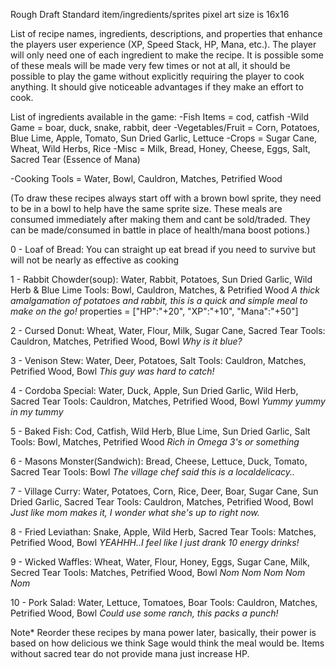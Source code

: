 Rough Draft
Standard item/ingredients/sprites pixel art size is 16x16 

List of recipe names, ingredients, descriptions, and properties that enhance the players user experience (XP, Speed Stack, HP, Mana, etc.). The player will only need one of each ingredient to make the recipe. It is possible some of these meals will be made very few times or not at all, it should be possible to play the game without explicitly requiring the player to cook anything. It should give noticeable advantages if they make an effort to cook.

List of ingredients available in the game:
-Fish Items = cod, catfish
-Wild Game = boar, duck, snake, rabbit, deer
-Vegetables/Fruit = Corn, Potatoes, Blue Lime, Apple, Tomato, Sun Dried Garlic, Lettuce
-Crops = Sugar Cane, Wheat, Wild Herbs, Rice
-Misc = Milk, Bread, Honey, Cheese, Eggs, Salt, Sacred Tear (Essence of Mana)

-Cooking Tools = Water, Bowl, Cauldron, Matches, Petrified Wood

(To draw these recipes always start off with a brown bowl sprite, they need to be in a bowl to help have the same sprite size. These meals are consumed immediately after making them and cant be sold/traded. They can be made/consumed in battle in place of health/mana boost potions.)

 
0 - Loaf of Bread: You can straight up eat bread if you need to survive but will not be nearly as effective as cooking


1 - Rabbit Chowder(soup): Water, Rabbit, Potatoes, Sun Dried Garlic, Wild Herb & Blue Lime
Tools: Bowl, Cauldron, Matches, & Petrified Wood
*A thick amalgamation of potatoes and rabbit, this is a quick and simple meal to make on the go!*
properties = ["HP":"+20", "XP":"+10", "Mana":"+50"]

2 - Cursed Donut: Wheat, Water, Flour, Milk, Sugar Cane, Sacred Tear
Tools: Cauldron, Matches, Petrified Wood, Bowl
*Why is it blue?*

3 - Venison Stew: Water, Deer, Potatoes, Salt
Tools: Cauldron, Matches, Petrified Wood, Bowl
*This guy was hard to catch!*

4 - Cordoba Special: Water, Duck, Apple, Sun Dried Garlic, Wild Herb, Sacred Tear
Tools: Cauldron, Matches, Petrified Wood, Bowl
*Yummy yummy in my tummy*


5 - Baked Fish: Cod, Catfish, Wild Herb, Blue Lime, Sun Dried Garlic, Salt
Tools: Bowl, Matches, Petrified Wood
*Rich in Omega 3's or something*


6 - Masons Monster(Sandwich): Bread, Cheese, Lettuce, Duck, Tomato, Sacred Tear
Tools: Bowl
*The village chef said this is a localdelicacy..*


7 - Village Curry: Water, Potatoes, Corn, Rice, Deer, Boar, Sugar Cane, Sun Dried Garlic, Sacred Tear
Tools: Cauldron, Matches, Petrified Wood, Bowl
*Just like mom makes it, I wonder what she's up to right now.*


8 - Fried Leviathan: Snake, Apple, Wild Herb, Sacred Tear
Tools: Matches, Petrified Wood, Bowl
*YEAHHH..I feel like I just drank 10 energy drinks!*


9 - Wicked Waffles: Wheat, Water, Flour, Honey, Eggs, Sugar Cane, Milk, Secred Tear
Tools: Matches, Petrified Wood, Bowl
*Nom Nom Nom Nom Nom*

10 - Pork Salad: Water, Lettuce, Tomatoes, Boar
Tools: Cauldron, Matches, Petrified Wood, Bowl
*Could use some ranch, this packs a punch!*


Note* Reorder these recipes by mana power later, basically, their power is based on how delicious we think Sage would think the meal would be. Items without sacred tear do not provide mana just increase HP.